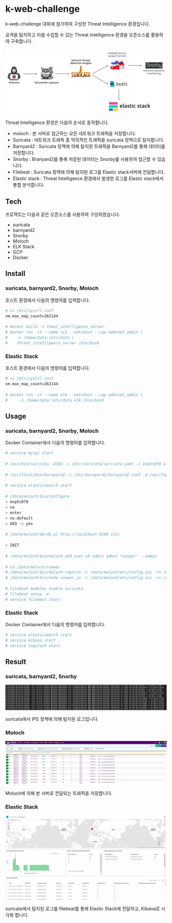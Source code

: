 # k-web-challenge

k-web-challenge 대회에 참가하여 구성한 Threat Intelligence 환경입니다.

공격을 탐지하고 이를 수집할 수 있는 Threat Intelligence 환경을 오픈소스를 활용하여 구축합니다.

![alt text](https://raw.githubusercontent.com/ppouhack/k-web-challenge-2020/master/sbm.png)

Threat Intelligence 환경은 다음의 순서로 동작합니다.

- moloch : 본 서버로 접근하는 모든 네트워크 트래픽을 저장합니다.
- Suricata : 네트워크 트래픽 중 악의적인 트래픽을 suricata 정책으로 탐지합니다.
- Barnyard2 : Suricata 정책에 의해 탐지된 트래픽을 Barnyard2를 통해 데이터를 저장합니다.
- Snorby : Branyard2를 통해 저장된 데이터는 Snorby를 사용하여 접근할 수 있습니다.
- Filebeat : Suricata 정책에 의해 탐지된 로그를 Elastic stack서버에 전달합니다.
- Elastic stack : Threat Intelligence 환경에서 발생한 로그를 Elastic stack에서 통합 분석합니다.

## Tech

프로젝트는 다음과 같은 오픈소스를 사용하여 구성하였습니다.

- suricata
- barnyard2
- Snorby
- Moloch
- ELK Stack
- GCP
- Docker

## Install

### suricata, barnyard2, Snorby, Moloch

호스트 환경에서 다음의 명령어를 입력합니다.

```bash
# vi /etc/sysctl.conf
vm.max_map_count=262144

# docker build -t theat_intelligence_server . 
# docker run -it --name ti1 --net=host --cap-add=net_admin \
#    -v /home/data:/etc/data \
#    threat_intelligence_server /bin/bash
```

### Elastic Stack

호스트 환경에서 다음의 명령어를 입력합니다.

```bash
# vi /etc/sysctl.conf
vm.max_map_count=262144

# docker run -it --name elk --net=host --cap-add=net_admin \
#     -v /home/data:/etc/data elk /bin/bash
```

## Usage

### suricata, barnyard2, Snorby, Moloch

Docker Container에서 다음의 명령어를 입력합니다.

```bash
# service mysql start

# /usr/bin/suricata -USR2 -c /etc/suricata/suricata.yaml -i enp5s0f0 &

# /usr/local/bin/barnyard2 -c /etc/barnyard2/barnyard2.conf -d /var/log/suricata -f sniper.alert -w /etc/barnyard2/barnyard2.waldo &

# service elasticsearch start

# /data/moloch/bin/Configure
> enp5s0f0 
> no
> enter
> no-default
> GEO -> yes

# /data/moloch/db/db.pl http://localhost:9200 init

> INIT

# /data/moloch/bin/moloch_add_user.sh admin admin "sniper" --admin

# cd /data/moloch/viewer
# /data/moloch/bin/moloch-capture -c /data/moloch/etc/config.ini  >> /data/moloch/logs/capture.log 2>&1 &
# /data/moloch/bin/node viewer.js -c /data/moloch/etc/config.ini  >> /data/moloch/logs/viewer.log 2>&1 &

# filebeat modules enable suricata
# filebeat setup -e
# service filebeat start
```

### Elastic Stack

Docker Container에서 다음의 명령어를 입력합니다.

```bash
# service elasticsearch start
# service kibana start
# service logstash start
```

## Result

### suricata, barnyard2, Snorby

![alt text](https://raw.githubusercontent.com/ppouhack/k-web-challenge-2020/master/suricata.png)

suricata에서 IPS 정책에 의해 탐지된 로그입니다.

### Moloch

![alt text](https://raw.githubusercontent.com/ppouhack/k-web-challenge-2020/master/moloch.png)

Moloch에 의해 본 서버로 전달되는 트래픽을 저장합니다.

### Elastic Stack

![alt text](https://raw.githubusercontent.com/ppouhack/k-web-challenge-2020/master/elk.png)

suricata에서 탐지된 로그를 filebeat를 통해 Elastic Stack에 전달하고, Kibana로 시각화 합니다.
